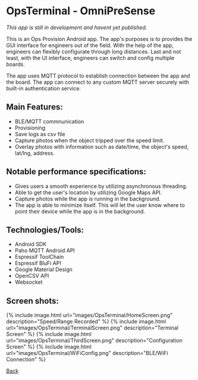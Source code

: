 # OpsTerminal - OmniPreSense

*This app is still in development and havent yet published.*

This is an Ops Provision Android app. The app's purposes is to provides the GUI interface for engineers out of the field. With the help of the app, engineers can flexibly configurate through long distances. Last and not least, with the UI interface, engineers can switch and config multiple boards.

The app uses MQTT protocol to establish connection between the app and the board. The app can connect to any custom MQTT server securely with built-in authentication service. 

## Main Features:
 - BLE/MQTT commnunication
 - Provisioning
 - Save logs as csv file
 - Capture photos when the object tripped over the speed limit.
 - Overlay photos with information such as date/time, the object's speed, lat/lng, address.

## Notable performance specifications:
 - Gives users a smooth experience by utilizing asynchronous threading.
 - Able to get the user's location by utilizing Google Maps API.
 - Capture photos while the app is running in the background.
 - The app is able to minimize itself. This will let the user know where to point their device while the app is in the background.

## Technologies/Tools:
 - Android SDK
 - Paho MQTT Android API
 - Espressif ToolChain
 - Espressif BluFi API
 - Google Material Design
 - OpenCSV API
 - Websocket

## Screen shots:

{% include image.html url="images/OpsTerminal/HomeScreen.png" description="Speed/Range Recorded" %}
{% include image.html url="images/OpsTerminal/TerminalScreen.png" description="Terminal Screen" %}
{% include image.html url="images/OpsTerminal/ThirdScreen.png" description="Configuration Screen" %}
{% include image.html url="images/OpsTerminal/WiFiConfig.png" description="BLE/WiFi Connection" %}

[Back](/index)